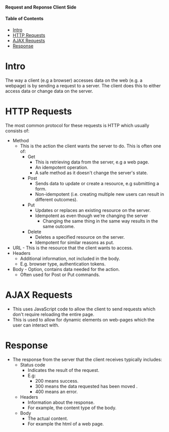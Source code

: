 #### Request and Reponse Client Side

#### Table of Contents
- [Intro](#intro)
- [HTTP Requests](#http-requests)
- [AJAX Requests](#ajax-requests)
- [Response](#response)


# Intro
The way a client (e.g a browser) accesses data on the web (e.g. a webpage) is by sending a request to a server.
The client does this to either access data or change data on the server.

# HTTP Requests
The most common protocol for these requests is HTTP which usually consists of:
- Method
	- This is the action the client wants the server to do. This is often one of:
		- Get
			- This is retrieving data from the server, e.g a web page.
			- An idempotent operation.
			- A safe method as it doesn't change the server's state.
		- Post
			- Sends data to update or create a resource, e.g submitting a form.
			- Non-idempotent (i.e. creating multiple new users can result in different outcomes).
		- Put
			- Updates or replaces an existing resource on the server.
			- Idempotent as even though we're changing the server 
				- Changing the same thing in the same way results in the same outcome.
		- Delete
			- Deletes a specified resource on the server.
			- Idempotent for similar reasons as put.
- URL
        - This is the resource that the client wants to access.
- Headers
	- Additional information, not included in the body.
	- E.g. browser type, authentication tokens.
- Body
        - Option, contains data needed for the action.
	- Often used for Post or Put commands.

# AJAX Requests
- This uses JavaScript code to allow the client to send requests which don't require reloading the entire page.
- This is used to allow for dynamic elements on web-pages which the user can interact with. 

# Response 
- The response from the server that the client receives typically includes:
	- Status code
		- Indicates the result of the request.
		- E.g: 
			- 200 means success.
			- 300 means the data requested has been moved .
			- 400 means an error.
	- Headers
		- Information about the response.
		- For example, the content type of the body.
	- Body
		- The actual content.
		- For example the html of a web page.












































































































































































